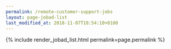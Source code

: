 ```yaml
---
permalink: /remote-customer-support-jobs
layout: page-jobad-list
last_modified_at: 2018-11-07T18:54:10+0100
---
```

{% include render_jobad_list.html permalink=page.permalink %}

